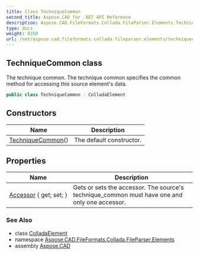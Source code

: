 ```yaml
---
title: Class TechniqueCommon
second_title: Aspose.CAD for .NET API Reference
description: Aspose.CAD.FileFormats.Collada.FileParser.Elements.TechniqueCommon class. The technique common. The technique common specifies the common method for accessing this source elements data
type: docs
weight: 8350
url: /net/aspose.cad.fileformats.collada.fileparser.elements/techniquecommon/
---
```

## TechniqueCommon class

The technique common. The technique common specifies the common method for accessing this source element's data.

```csharp
public class TechniqueCommon : ColladaElement
```

## Constructors

| Name | Description |
| --- | --- |
| [TechniqueCommon](techniquecommon/)() | The default constructor. |

## Properties

| Name | Description |
| --- | --- |
| [Accessor](../../aspose.cad.fileformats.collada.fileparser.elements/techniquecommon/accessor/) { get; set; } | Gets or sets the accessor. The source's technique_common must have one and only one accessor. |

### See Also

* class [ColladaElement](../colladaelement/)
* namespace [Aspose.CAD.FileFormats.Collada.FileParser.Elements](../../aspose.cad.fileformats.collada.fileparser.elements/)
* assembly [Aspose.CAD](../../)


